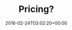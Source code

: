 ---
title: "Pricing?"
permalink: /pages/pricing/
date: 2016-02-24T03:02:20+00:00
sidebar:
  nav: "sidemenu"
#toc: true
#toc_label: "Table of Contents"
#toc_icon: "cog"
#toc_sticky: true
---